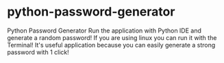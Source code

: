 # python-password-generator
Python Password Generator
Run the application with Python IDE and generate a random password!
If you are using linux you can run it with the Terminal!
It's useful application because you can easily generate a strong password with 1 click!

